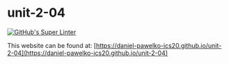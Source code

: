 # unit-2-04
[![GitHub's Super Linter](https://github.com/daniel-pawelko-ics20/unit-2-04/workflows/GitHub's%20Super%20Linter/badge.svg)](https://github.com/daniel-pawelko-ics20/unit-2-04/actions)



This website can be found at: [https://daniel-pawelko-ics20.github.io/unit-2-04](https://daniel-pawelko-ics20.github.io/unit-2-04)
